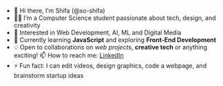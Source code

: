 - 👋 Hi there, I’m Shifa (@so-shifa)
- 👩‍💻 I’m a Computer Science student passionate about tech, design, and creativity
- 👀 Interested in Web Development, AI, ML and Digital Media
- 🌱 Currently learning **JavaScript** and exploring **Front-End Development**
- 💡 Open to collaborations on *web projects*, **creative tech** or anything exciting!
📫 How to reach me: [LinkedIn]([https://linkedin.com/in/your-link](https://www.linkedin.com/in/shifa-t-60203b29a?utm_source=share&utm_campaign=share_via&utm_content=profile&utm_medium=ios_app)) 
- ⚡ Fun fact: I can edit videos, design graphics, code a webpage, and brainstorm startup ideas
<!---
so-shifa/so-shifa is a ✨ special ✨ repository because its README.md (this file) appears on your GitHub profile.
You can click the Preview link to take a look at your changes.
--->
